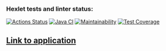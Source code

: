 ### Hexlet tests and linter status:
[![Actions Status](https://github.com/DUSHA20/java-project-72/actions/workflows/hexlet-check.yml/badge.svg)](https://github.com/DUSHA20/java-project-72/actions)
[![Java CI](https://github.com/DUSHA20/java-project-72/actions/workflows/main.yml/badge.svg)](https://github.com/DUSHA20/java-project-72/actions/workflows/main.yml)
[![Maintainability](https://api.codeclimate.com/v1/badges/676d7f912de74cf4a5cb/maintainability)](https://codeclimate.com/github/DUSHA20/java-project-72/maintainability)
[![Test Coverage](https://api.codeclimate.com/v1/badges/676d7f912de74cf4a5cb/test_coverage)](https://codeclimate.com/github/DUSHA20/java-project-72/test_coverage)

## [Link to application](https://seo-analyzer-u4l7.onrender.com)
